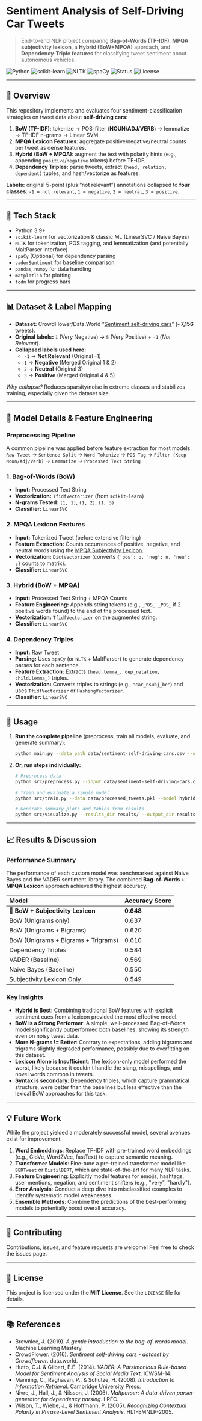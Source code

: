 # Sentiment Analysis of Self-Driving Car Tweets

> End-to-end NLP project comparing **Bag-of-Words (TF-IDF)**, **MPQA subjectivity lexicon**, a **Hybrid (BoW+MPQA)** approach, and **Dependency-Triple features** for classifying tweet sentiment about autonomous vehicles.

![Python](https://img.shields.io/badge/Python-3.9%2B-3776AB)
![scikit-learn](https://img.shields.io/badge/scikit--learn-ML-orange)
![NLTK](https://img.shields.io/badge/NLTK-NLP-4CAF50)
![spaCy](https://img.shields.io/badge/spaCy-Parser-09A3D5) <!-- Or MaltParser -->
![Status](https://img.shields.io/badge/Status-Academic%20Project-blue)
![License](https://img.shields.io/badge/License-MIT-lightgrey) <!-- Placeholder License -->

---

## 🔎 Overview

This repository implements and evaluates four sentiment-classification strategies on tweet data about **self-driving cars**:

1.  **BoW (TF-IDF)**: tokenize → POS-filter (**NOUN/ADJ/VERB**) → lemmatize → TF-IDF n-grams → Linear SVM.
2.  **MPQA Lexicon Features**: aggregate positive/negative/neutral counts per tweet as dense features.
3.  **Hybrid (BoW + MPQA)**: augment the text with polarity hints (e.g., appending `positive`/`negative` tokens) before TF-IDF.
4.  **Dependency Triples**: parse tweets, extract `(head, relation, dependent)` tuples, and hash/vectorize as features.

**Labels:** original 5-point (plus “not relevant”) annotations collapsed to **four classes**: `-1 = not relevant`, `1 = negative`, `2 = neutral`, `3 = positive`.

---

## 🧰 Tech Stack

- Python 3.9+
- `scikit-learn` for vectorization & classic ML (LinearSVC / Naive Bayes)
- `NLTK` for tokenization, POS tagging, and lemmatization (and potentially MaltParser interface)
- `spaCy` (Optional) for dependency parsing
- `vaderSentiment` for baseline comparison
- `pandas`, `numpy` for data handling
- `matplotlib` for plotting
- `tqdm` for progress bars

---

## 📊 Dataset & Label Mapping

- **Dataset:** CrowdFlower/Data.World “[Sentiment self-driving cars](https://data.world/crowdflower/sentiment-self-driving-cars)” (~**7,156** tweets).
- **Original labels:** `1` (Very Negative) → `5` (Very Positive) + `-1` (*Not Relevant*).
- **Collapsed labels used here:**
    - `-1` → **Not Relevant** (Original -1)
    - `1` → **Negative** (Merged Original 1 & 2)
    - `2` → **Neutral** (Original 3)
    - `3` → **Positive** (Merged Original 4 & 5)

*Why collapse?* Reduces sparsity/noise in extreme classes and stabilizes training, especially given the dataset size.

---

## 🔬 Model Details & Feature Engineering

### Preprocessing Pipeline

A common pipeline was applied before feature extraction for most models:
`Raw Tweet` → `Sentence Split` → `Word Tokenize` → `POS Tag` → `Filter (Keep Noun/Adj/Verb)` → `Lemmatize` → `Processed Text String`

### 1. Bag-of-Words (BoW)

- **Input:** Processed Text String
- **Vectorization:** `TfidfVectorizer` (from `scikit-learn`)
- **N-grams Tested:** `(1, 1)`, `(1, 2)`, `(1, 3)`
- **Classifier:** `LinearSVC`

### 2. MPQA Lexicon Features

- **Input:** Tokenized Tweet (before extensive filtering)
- **Feature Extraction:** Counts occurrences of positive, negative, and neutral words using the [MPQA Subjectivity Lexicon](http://mpqa.cs.pitt.edu/lexicons/subj_lexicon/).
- **Vectorization:** `DictVectorizer` (converts `{'pos': p, 'neg': n, 'neu': z}` counts to matrix).
- **Classifier:** `LinearSVC`

### 3. Hybrid (BoW + MPQA)

- **Input:** Processed Text String + MPQA Counts
- **Feature Engineering:** Appends string tokens (e.g., `_POS_ _POS_` if 2 positive words found) to the end of the processed text.
- **Vectorization:** `TfidfVectorizer` on the augmented string.
- **Classifier:** `LinearSVC`

### 4. Dependency Triples

- **Input:** Raw Tweet
- **Parsing:** Uses `spaCy` (or `NLTK` + MaltParser) to generate dependency parses for each sentence.
- **Feature Extraction:** Extracts `(head.lemma_, dep_relation, child.lemma_)` triples.
- **Vectorization:** Converts triples to strings (e.g., `"car_nsubj_be"`) and uses `TfidfVectorizer` or `HashingVectorizer`.
- **Classifier:** `LinearSVC`

---

## 🚀 Usage

1.  **Run the complete pipeline** (preprocess, train all models, evaluate, and generate summary):
    ```bash
    python main.py --data_path data/sentiment-self-driving-cars.csv --output_dir results/
    ```

2.  **Or, run steps individually:**
    ```bash
    # Preprocess data
    python src/preprocess.py --input data/sentiment-self-driving-cars.csv --output data/processed_tweets.pkl

    # Train and evaluate a single model
    python src/train.py --data data/processed_tweets.pkl --model hybrid --save_report results/hybrid_report.json

    # Generate summary plots and tables from results
    python src/visualize.py --results_dir results/ --output_dir results/
    ```

---

## 📈 Results & Discussion

### Performance Summary

The performance of each custom model was benchmarked against Naive Bayes and the VADER sentiment library. The combined **Bag-of-Words + MPQA Lexicon** approach achieved the highest accuracy.

| Model                                | Accuracy Score |
| :----------------------------------- | :------------- |
| **🥇 BoW + Subjectivity Lexicon** | **0.648** |
| BoW (Unigrams only)                  | 0.637 |
| BoW (Unigrams + Bigrams)             | 0.620 |
| BoW (Unigrams + Bigrams + Trigrams)  | 0.610 |
| Dependency Triples                   | 0.584 |
| VADER (Baseline)                     | 0.569 |
| Naive Bayes (Baseline)               | 0.550 |
| Subjectivity Lexicon Only            | 0.549 |

### Key Insights

* **Hybrid is Best**: Combining traditional BoW features with explicit sentiment cues from a lexicon provided the most effective model.
* **BoW is a Strong Performer**: A simple, well-processed Bag-of-Words model significantly outperformed both baselines, showing its strength even on noisy tweet data.
* **More N-grams != Better**: Contrary to expectations, adding bigrams and trigrams slightly degraded performance, possibly due to overfitting on this dataset.
* **Lexicon Alone is Insufficient**: The lexicon-only model performed the worst, likely because it couldn't handle the slang, misspellings, and novel words common in tweets.
* **Syntax is secondary**: Dependency triples, which capture grammatical structure, were better than the baselines but less effective than the lexical BoW approaches for this task.

---

## 💡 Future Work

While the project yielded a moderately successful model, several avenues exist for improvement:

1.  **Word Embeddings**: Replace TF-IDF with pre-trained word embeddings (e.g., GloVe, Word2Vec, fastText) to capture semantic meaning.
2.  **Transformer Models**: Fine-tune a pre-trained transformer model like `BERTweet` or `DistilBERT`, which are state-of-the-art for many NLP tasks.
3.  **Feature Engineering**: Explicitly model features for emojis, hashtags, user mentions, negation, and sentiment shifters (e.g., "very", "hardly").
4.  **Error Analysis**: Conduct a deep dive into misclassified examples to identify systematic model weaknesses.
5.  **Ensemble Methods**: Combine the predictions of the best-performing models to potentially boost overall accuracy.

---

## 🤝 Contributing

Contributions, issues, and feature requests are welcome! Feel free to check the issues page.

---

## 📄 License

This project is licensed under the **MIT License**. See the `LICENSE` file for details.

---

## 📚 References

- Brownlee, J. (2019). *A gentle introduction to the bag-of-words model*. Machine Learning Mastery.
- CrowdFlower. (2016). *Sentiment self-driving cars - dataset by Crowdflower*. data.world.
- Hutto, C.J. & Gilbert, E.E. (2014). *VADER: A Parsimonious Rule-based Model for Sentiment Analysis of Social Media Text*. ICWSM-14.
- Manning, C., Raghavan, P., & Schütze, H. (2008). *Introduction to Information Retrieval*. Cambridge University Press.
- Nivre, J., Hall, J., & Nilsson, J. (2006). *Maltparser: A data-driven parser-generator for dependency parsing*. LREC.
- Wilson, T., Wiebe, J., & Hoffmann, P. (2005). *Recognizing Contextual Polarity in Phrase-Level Sentiment Analysis*. HLT-EMNLP-2005.
